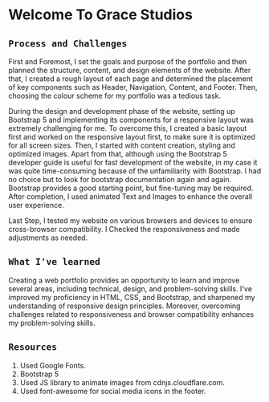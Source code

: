 # Welcome To Grace Studios

## `Process and Challenges`

First and Foremost, I set the goals and purpose of the portfolio and then planned the structure, content, and design elements of the website. After that, I created a rough layout of each page and determined the placement of key components such as Header, Navigation, Content, and Footer. Then, choosing the colour scheme for my portfolio was a tedious task.

During the design and development phase of the website, setting up Bootstrap 5 and implementing its components for a responsive layout was extremely challenging for me. To overcome this, I created a basic layout first and worked on the responsive layout first, to make sure it is optimized for all screen sizes. Then, I started with content creation, styling and optimized images. Apart from that, although using the Bootstrap 5 developer guide is useful for fast development of the website, in my case it was quite time-consuming because of the unfamiliarity with Bootstrap. I had no choice but to look for bootstrap documentation again and again. Bootstrap provides a good starting point, but fine-tuning may be required. After completion, I used animated Text and Images to enhance the overall user experience.

Last Step, I tested my website on various browsers and devices to ensure cross-browser compatibility. I Checked the responsiveness and made adjustments as needed.

## `What I've learned`
Creating a web portfolio provides an opportunity to learn and improve several areas, including technical, design, and problem-solving skills. I've improved my proficiency in HTML, CSS, and Bootstrap, and sharpened my understanding of responsive design principles. Moreover, overcoming challenges related to responsiveness and browser compatibility enhances my problem-solving skills.

## `Resources`
1. Used Google Fonts.
2. Bootstrap 5
3. Used JS library to animate images from cdnjs.cloudflare.com.
4. Used font-awesome for social media icons in the footer.